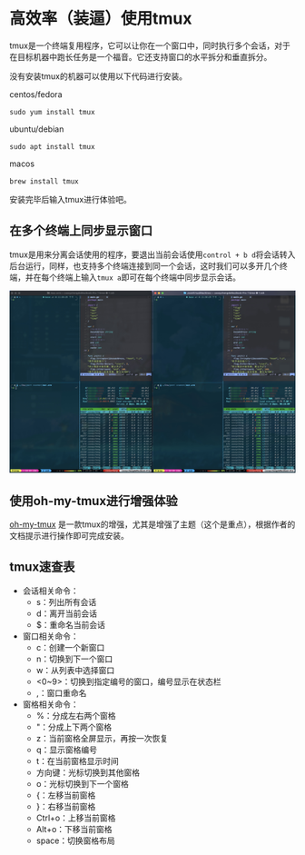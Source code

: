 # 高效率（装逼）使用tmux

tmux是一个终端复用程序，它可以让你在一个窗口中，同时执行多个会话，对于在目标机器中跑长任务是一个福音。它还支持窗口的水平拆分和垂直拆分。

没有安装tmux的机器可以使用以下代码进行安装。

centos/fedora

```shell
sudo yum install tmux
```

ubuntu/debian

```shell
sudo apt install tmux
```

macos

```shell
brew install tmux
```

安装完毕后输入tmux进行体验吧。

## 在多个终端上同步显示窗口

tmux是用来分离会话使用的程序，要退出当前会话使用`control + b d`将会话转入后台运行，同样，也支持多个终端连接到同一个会话，这时我们可以多开几个终端，并在每个终端上输入`tmux a`即可在每个终端中同步显示会话。

![tmux](https://raw.githubusercontent.com/YiGuan-z/images/master/1/202307281324215.jpg)

## 使用oh-my-tmux进行增强体验

[oh-my-tmux](https://github.com/gpakosz/.tmux)
是一款tmux的增强，尤其是增强了主题（这个是重点），根据作者的文档提示进行操作即可完成安装。

## tmux速查表

- 会话相关命令：
  - s：列出所有会话
  - d：离开当前会话
  - $：重命名当前会话
- 窗口相关命令：
  - c：创建一个新窗口
  - n：切换到下一个窗口
  - w：从列表中选择窗口
  - <0~9>：切换到指定编号的窗口，编号显示在状态栏
  - ,：窗口重命名
- 窗格相关命令：
  - %：分成左右两个窗格
  - "：分成上下两个窗格
  - z：当前窗格全屏显示，再按一次恢复
  - q：显示窗格编号
  - t：在当前窗格显示时间
  - 方向键：光标切换到其他窗格
  - o：光标切换到下一个窗格
  - {：左移当前窗格
  - }：右移当前窗格
  - Ctrl+o：上移当前窗格
  - Alt+o：下移当前窗格
  - space：切换窗格布局
